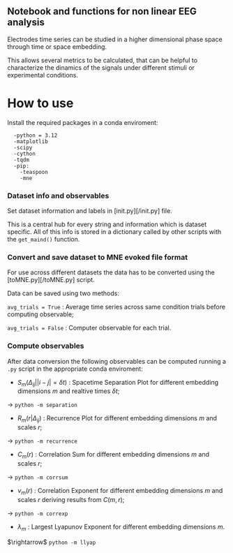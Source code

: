 ## **Notebook and functions for non linear EEG analysis**

Electrodes time series can be studied in a higher dimensional phase space through time or space embedding.

This allows several metrics to be calculated, that can be helpful to characterize the dinamics of the signals under different stimuli or experimental conditions.

# **How to use**

Install the required packages in a conda enviroment:
```
  -python = 3.12
  -matplotlib
  -scipy
  -cython
  -tqdm
  -pip:
    -teaspoon
    -mne
```

### **Dataset info and observables**

Set dataset information and labels in [init.py][/init.py] file.

This is a central hub for every string and information which is dataset specific. All of this info is stored in a dictionary called by other scripts with the ```get_maind()``` function.

### **Convert and save dataset to MNE evoked file format**

For use across different datasets the data has to be converted using the [toMNE.py][/toMNE.py] script.

Data can be saved using two methods:

```avg_trials = True``` : Average time series across same condition trials before computing observable;

```avg_trials = False``` : Computer observable for each trial.

### **Compute observables**

After data conversion the following observables can be computed running a ```.py``` script in the appropriate conda enviroment:


*  $S_{m}\left(\Delta_{ij}||i-j| = \delta t\right)$ : Spacetime Separation Plot for different embedding dimensions $m$ and realtive times $\delta t$;

$\rightarrow$ ```python -m separation```

*  $R_{m}\left(r|\Delta_{ij}\right)$ : Recurrence Plot for different embedding dimensions $m$ and scales $r$;

$\rightarrow$ ```python -m recurrence```

*  $C_{m}(r)$ : Correlation Sum for different embedding dimensions $m$ and scales $r$;

$\rightarrow$ ```python -m corrsum```

*  $\nu_{m}(r)$ : Correlation Exponent for different embedding dimensions $m$ and scales $r$ deriving results from $C(m,r)$;

$\rightarrow$ ```python -m correxp```

*  $\lambda_{m}$ : Largest Lyapunov Exponent for different embedding dimensions $m$.

$\rightarrow\$ ```python -m llyap```


